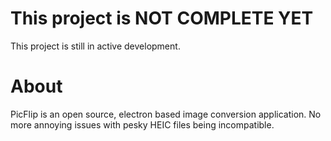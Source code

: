 # This project is NOT COMPLETE YET
This project is still in active development.

# About
PicFlip is an open source, electron based image conversion application. No more annoying issues with pesky HEIC files being incompatible.
